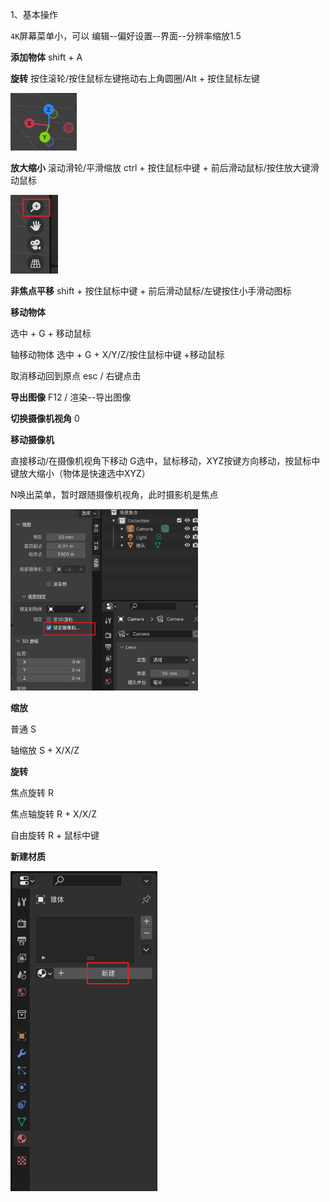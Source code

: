 1、基本操作

`4K`屏幕菜单小，可以 编辑--偏好设置--界面--分辨率缩放1.5



**添加物体** shift + A

**旋转** 按住滚轮/按住鼠标左键拖动右上角圆圈/Alt + 按住鼠标左键

<img src="../assets/image-20240112193013191.png" alt="image-20240112193013191" style="zoom:50%;" />

**放大缩小** 滚动滑轮/平滑缩放 ctrl + 按住鼠标中键 + 前后滑动鼠标/按住放大键滑动鼠标

<img src="../assets/image-20240112193100370.png" alt="image-20240112193100370" style="zoom:50%;" />

**非焦点平移** shift + 按住鼠标中键 + 前后滑动鼠标/左键按住小手滑动图标

**移动物体** 

选中 + G + 移动鼠标

轴移动物体 选中 + G + X/Y/Z/按住鼠标中键 +移动鼠标  

取消移动回到原点 esc / 右键点击

**导出图像** F12 / 渲染--导出图像

**切换摄像机视角** 0

**移动摄像机** 

直接移动/在摄像机视角下移动 G选中，鼠标移动，XYZ按键方向移动，按鼠标中键放大缩小（物体是快速选中XYZ）

N唤出菜单，暂时跟随摄像机视角，此时摄影机是焦点

<img src="../assets/image-20240116130108615.png" alt="image-20240116130108615" style="zoom:33%;" />

**缩放** 

普通 S

轴缩放 S + X/X/Z

**旋转**

焦点旋转 R

焦点轴旋转 R + X/X/Z

自由旋转 R + 鼠标中键

**新建材质**

<img src="../assets/image-20240116131132893.png" alt="image-20240116131132893" style="zoom:50%;" />